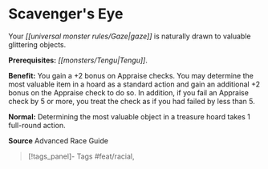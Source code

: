 ﻿---
cssclass: [feats]

---
# Scavenger's Eye

Your _[[universal monster rules/Gaze|gaze]]_ is naturally drawn to valuable glittering objects.

**Prerequisites:** _[[monsters/Tengu|Tengu]]_.

**Benefit:** You gain a +2 bonus on Appraise checks. You may determine the most valuable item in a hoard as a standard action and gain an additional +2 bonus on the Appraise check to do so. In addition, if you fail an Appraise check by 5 or more, you treat the check as if you had failed by less than 5.

**Normal:** Determining the most valuable object in a treasure hoard takes 1 full-round action.

**Source** Advanced Race Guide
>[!tags_panel]- Tags
> #feat/racial, 